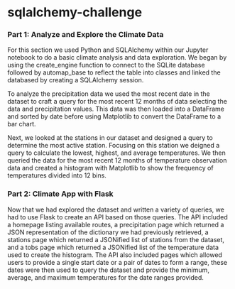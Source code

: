 # sqlalchemy-challenge

### Part 1: Analyze and Explore the Climate Data

For this section we used Python and SQLAlchemy within our Jupyter notebook to do a basic climate analysis and data exploration. We began by using the create_engine function to connect to the SQLite database followed by automap_base to reflect the table into classes and linked the databased by creating a SQLAlchemy session.

To analyze the precipitation data we used the most recent date in the dataset to craft a query for the most recent 12 months of data selecting the data and precipitation values. This data was then loaded into a DataFrame and sorted by date before using Matplotlib to convert the DataFrame to a bar chart.

Next, we looked at the stations in our dataset and designed a query to determine the most active station. Focusing on this station we deigned a query to calculate the lowest, highest, and average temperatures. We then queried the data for the most recent 12 months of temperature observation data and created a histogram with Matplotlib to show the frequency of temperatures divided into 12 bins. 

### Part 2: Climate App with Flask

Now that we had explored the dataset and written a variety of queries, we had to use Flask to create an API based on those queries. The API included a homepage listing available routes, a precipitation page which returned a JSON representation of the dictionary we had previously retrieved, a stations page which returned a JSONified list of stations from the dataset, and a tobs page which returned a JSONified list of the temperature data used to create the histogram. The API also included pages which allowed users to provide a single start date or a pair of dates to form a range, these dates were then used to query the dataset and provide the minimum, average, and maximum temperatures for the date ranges provided.

